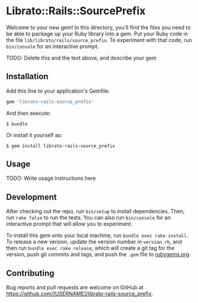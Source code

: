 # Librato::Rails::SourcePrefix

Welcome to your new gem! In this directory, you'll find the files you need to be able to package up your Ruby library into a gem. Put your Ruby code in the file `lib/librato/rails/source_prefix`. To experiment with that code, run `bin/console` for an interactive prompt.

TODO: Delete this and the text above, and describe your gem

## Installation

Add this line to your application's Gemfile:

```ruby
gem 'librato-rails-source_prefix'
```

And then execute:

    $ bundle

Or install it yourself as:

    $ gem install librato-rails-source_prefix

## Usage

TODO: Write usage instructions here

## Development

After checking out the repo, run `bin/setup` to install dependencies. Then, run `rake false` to run the tests. You can also run `bin/console` for an interactive prompt that will allow you to experiment.

To install this gem onto your local machine, run `bundle exec rake install`. To release a new version, update the version number in `version.rb`, and then run `bundle exec rake release`, which will create a git tag for the version, push git commits and tags, and push the `.gem` file to [rubygems.org](https://rubygems.org).

## Contributing

Bug reports and pull requests are welcome on GitHub at https://github.com/[USERNAME]/librato-rails-source_prefix.

